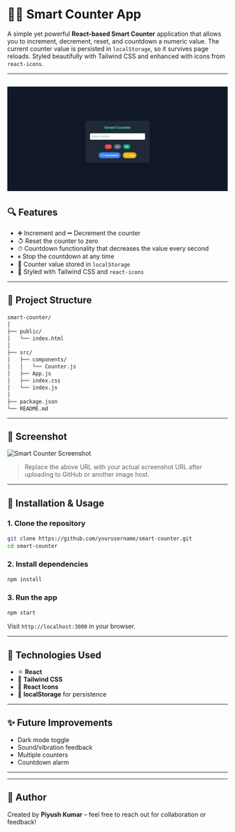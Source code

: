 
# 🤷‍♂️ Smart Counter App

A simple yet powerful **React-based Smart Counter** application that allows you to increment, decrement, reset, and countdown a numeric value. The current counter value is persisted in `localStorage`, so it survives page reloads. Styled beautifully with Tailwind CSS and enhanced with icons from `react-icons`.

---
![Smart Counter Screenshot](image.png)
---
## 🔍 Features

* ➕ Increment and ➖ Decrement the counter
* ↺ Reset the counter to zero
* ⏱ Countdown functionality that decreases the value every second
* ⏸ Stop the countdown at any time
* 📀 Counter value stored in `localStorage`
* 🌟 Styled with Tailwind CSS and `react-icons`

---

## 🏧 Project Structure

```
smart-counter/
│
├── public/
│   └── index.html
│
├── src/
│   ├── components/
│   │   └── Counter.js
│   ├── App.js
│   ├── index.css
│   └── index.js
│
├── package.json
└── README.md
```

---

## 📅 Screenshot

![Smart Counter Screenshot](https://user-images.githubusercontent.com/placeholder/smart-counter-screenshot.png)

> Replace the above URL with your actual screenshot URL after uploading to GitHub or another image host.

---

## 📆 Installation & Usage

### 1. Clone the repository

```bash
git clone https://github.com/yourusername/smart-counter.git
cd smart-counter
```

### 2. Install dependencies

```bash
npm install
```

### 3. Run the app

```bash
npm start
```

Visit `http://localhost:3000` in your browser.

---

## 🔧 Technologies Used

* ⚛️ **React**
* 🎨 **Tailwind CSS**
* 🌟 **React Icons**
* 💾 **localStorage** for persistence

---

## ✨ Future Improvements

* Dark mode toggle
* Sound/vibration feedback
* Multiple counters
* Countdown alarm

---


---

## 🙋 Author

Created by **Piyush Kumar** – feel free to reach out for collaboration or feedback!
